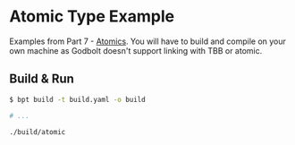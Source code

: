 # Atomic Type Example

Examples from Part 7 - [Atomics](/content/part7/tasks/atomics.md). You will have to build and compile on your own machine as Godbolt doesn't support linking with TBB or atomic.

## Build & Run

```sh
$ bpt build -t build.yaml -o build

# ...

./build/atomic
```
